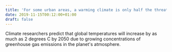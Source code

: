 ```yaml
---
title: 'For some urban areas, a warming climate is only half the threat'
date: 2019-11-15T00:12:00+01:00
draft: false
---
```


Climate researchers predict that global temperatures will increase by as much as 2 degrees C by 2050 due to growing concentrations of greenhouse gas emissions in the planet's atmosphere.